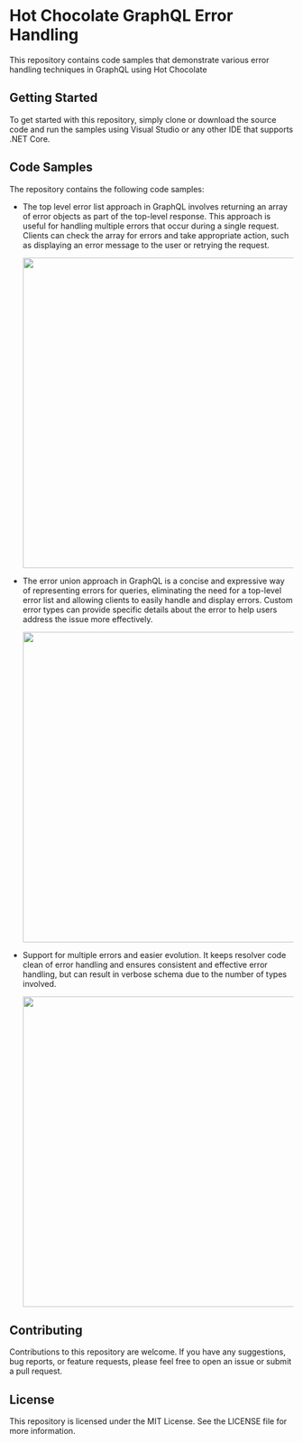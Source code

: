 
# Hot Chocolate GraphQL Error Handling

This repository contains code samples that demonstrate various error
handling techniques in GraphQL using Hot Chocolate

## Getting Started

To get started with this repository, simply clone or download the
source code and run the samples using Visual Studio or any other IDE
that supports .NET Core.

## Code Samples

The repository contains the following code samples:

- The top level error list approach in GraphQL involves returning an
  array of error objects as part of the top-level response. This
  approach is useful for handling multiple errors that occur during a
  single request. Clients can check the array for errors and take
  appropriate action, such as displaying an error message to the user
  or retrying the request.

  <img src="https://user-images.githubusercontent.com/37159938/222957384-f35d9c2b-82d1-45f5-b405-459b85aca59c.png" width="550">

- The error union approach in GraphQL is a concise and expressive way
  of representing errors for queries, eliminating the need for a
  top-level error list and allowing clients to easily handle and
  display errors. Custom error types can provide specific details
  about the error to help users address the issue more effectively.

  <img src="https://user-images.githubusercontent.com/37159938/222957587-9da4505b-b689-4de8-bc9c-101f79d38887.png" width="550">

- Support for multiple errors and easier evolution. It keeps resolver
  code clean of error handling and ensures consistent and effective
  error handling, but can result in verbose schema due to the number
  of types involved.

  <img src="https://user-images.githubusercontent.com/37159938/222957594-c0c3b7bc-1ff1-475f-8dde-7635e3e1fe33.png" width="550">

## Contributing

Contributions to this repository are welcome. If you have any
suggestions, bug reports, or feature requests, please feel free to
open an issue or submit a pull request.

## License

This repository is licensed under the MIT License. See the LICENSE
file for more information.
